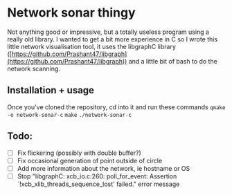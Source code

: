# Network sonar thingy

Not anything good or impressive, but a totally useless program using a really old library.
I wanted to get a bit more experience in C so I wrote this little network visualisation tool, it uses the libgraphC library ([https://github.com/Prashant47/libgraph](https://github.com/Prashant47/libgraph)) and a little bit of bash to do the network scanning.

## Installation + usage
Once you've cloned the repository, cd into it and run these commands
`qmake -o network-sonar-c`
`make`
`./network-sonar-c`

## Todo:
 - [ ] Fix flickering (possibly with double buffer?)
 - [ ] Fix occasional generation of point outside of circle
 - [ ]  Add more information about the network, ie hostname or OS
 - [ ] Stop "libgraphC: xcb_io.c:260: poll_for_event: Assertion `!xcb_xlib_threads_sequence_lost' failed." error message
